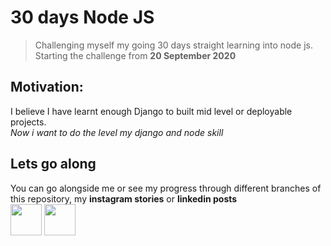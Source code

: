 # 30 days Node JS

> Challenging myself my going 30 days straight learning into node js.<br>
> Starting the challenge from **20 September 2020**

## Motivation:

I believe I have learnt enough Django to built mid level or deployable projects.<br>
_Now i want to do the level my django and node skill_

## Lets go along

You can go alongside me or see my progress through different branches of this repository, my **instagram stories** or **linkedin posts** <br>
<span>
<a href="https://www.instagram.com/n1_rjal/"><img src="https://upload.wikimedia.org/wikipedia/commons/thumb/e/e7/Instagram_logo_2016.svg/768px-Instagram_logo_2016.svg.png" width="50" height="50"></a>
<a href="https://www.linkedin.com/in/nirjalpaudel/"><img src="https://upload.wikimedia.org/wikipedia/commons/thumb/e/e9/Linkedin_icon.svg/1024px-Linkedin_icon.svg.png" width="50" height="50"></a>
</span>
